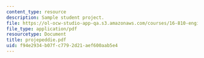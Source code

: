 ```yaml
---
content_type: resource
description: Sample student project.
file: https://ol-ocw-studio-app-qa.s3.amazonaws.com/courses/16-810-engineering-design-and-rapid-prototyping-january-iap-2007/f94e2934b07fc7792d21aef600aab5e4_projepeddie.pdf
file_type: application/pdf
resourcetype: Document
title: projepeddie.pdf
uid: f94e2934-b07f-c779-2d21-aef600aab5e4
---
```

